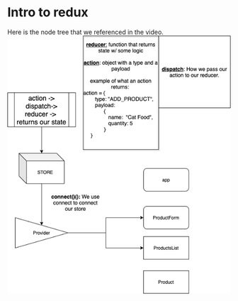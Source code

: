 # Intro to redux

Here is the node tree that we referenced in the video.
<img src="./NodeTree.png" />